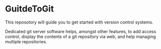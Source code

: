 # GuitdeToGit
This reposotory will guide you to get started with version control systems.

Dedicated git server software helps, amongst other features, to add access control, display the contents of a git repository via web, and help managing multiple repositories.
